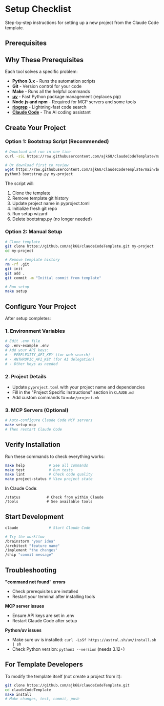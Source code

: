 # Setup Checklist

Step-by-step instructions for setting up a new project from the Claude Code template.

## Prerequisites

## Why These Prerequisites

Each tool solves a specific problem:

- **Python 3.x** - Runs the automation scripts
- **Git** - Version control for your code
- **Make** - Runs all the helpful commands
- **[uv](https://github.com/astral-sh/uv)** - Fast Python package management (replaces pip)
- **Node.js and npm** - Required for MCP servers and some tools
- **[ripgrep](https://github.com/BurntSushi/ripgrep)** - Lightning-fast code search
- **[Claude Code](https://claude.ai/code)** - The AI coding assistant

## Create Your Project

### Option 1: Bootstrap Script (Recommended)

```bash
# Download and run in one line
curl -sSL https://raw.githubusercontent.com/ajk68/claudeCodeTemplate/main/bootstrap.py | python3 - my-project

# Or download first to review
wget https://raw.githubusercontent.com/ajk68/claudeCodeTemplate/main/bootstrap.py
python3 bootstrap.py my-project
```

The script will:
1. Clone the template
2. Remove template git history  
3. Update project name in pyproject.toml
4. Initialize fresh git repo
5. Run setup wizard
6. Delete bootstrap.py (no longer needed)

### Option 2: Manual Setup

```bash
# Clone template
git clone https://github.com/ajk68/claudeCodeTemplate.git my-project
cd my-project

# Remove template history
rm -rf .git
git init
git add .
git commit -m "Initial commit from template"

# Run setup
make setup
```

## Configure Your Project

After setup completes:

### 1. Environment Variables
```bash
# Edit .env file
cp .env-example .env
# Add your API keys:
# - PERPLEXITY_API_KEY (for web search)
# - ANTHROPIC_API_KEY (for AI delegation)
# - Other keys as needed
```

### 2. Project Details
- Update `pyproject.toml` with your project name and dependencies
- Fill in the "Project Specific Instructions" section in `CLAUDE.md`
- Add custom commands to `make/project.mk`

### 3. MCP Servers (Optional)
```bash
# Auto-configure Claude Code MCP servers
make setup-mcp
# Then restart Claude Code
```

## Verify Installation

Run these commands to check everything works:

```bash
make help           # See all commands
make test           # Run tests
make lint           # Check code quality
make project-status # View project state
```

In Claude Code:
```
/status            # Check from within Claude
/tools             # See available tools
```

## Start Development

```bash
claude              # Start Claude Code

# Try the workflow
/brainstorm "your idea"
/architect "feature name"
/implement "the changes"
/ship "commit message"
```

## Troubleshooting

**"command not found" errors**
- Check prerequisites are installed
- Restart your terminal after installing tools

**MCP server issues**
- Ensure API keys are set in .env
- Restart Claude Code after setup

**Python/uv issues**
- Make sure uv is installed: `curl -LsSf https://astral.sh/uv/install.sh | sh`
- Check Python version: `python3 --version` (needs 3.12+)

## For Template Developers

To modify the template itself (not create a project from it):

```bash
git clone https://github.com/ajk68/claudeCodeTemplate.git
cd claudeCodeTemplate
make install
# Make changes, test, commit, push
```